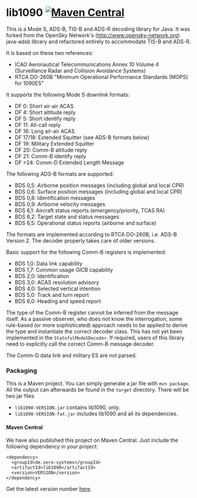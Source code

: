 lib1090 [![Maven Central](https://img.shields.io/maven-central/v/de.sero-systems/lib1090.svg?label=Maven%20Central)](https://search.maven.org/search?q=g:%22de.sero-systems%22%20AND%20a:%22lib1090%22)
=========

This is a Mode S, ADS-B, TIS-B and ADS-R decoding library for Java. It was forked from the OpenSky Network's (http://www.opensky-network.org) java-adsb library and refactored entirely to accommodate TIS-B and ADS-R.

It is based on these two references:
* ICAO Aeronautical Telecommunications Annex 10 Volume 4 (Surveillance Radar and Collision Avoidance Systems)
* RTCA DO-260B "Minimum Operational Performance Standards (MOPS) for 1090ES"

It supports the following Mode S downlink formats:
* DF 0: Short air-air ACAS
* DF 4: Short altitude reply
* DF 5: Short identify reply
* DF 11: All-call reply
* DF 16: Long air-air ACAS
* DF 17/18: Extended Squitter (see ADS-B formats below)
* DF 19: Military Extended Squitter
* DF 20: Comm-B altitude reply
* DF 21: Comm-B identify reply
* DF >24: Comm-D Extended Length Message

The following ADS-B formats are supported:
* BDS 0,5: Airborne position messages (including global and local CPR)
* BDS 0,6: Surface position messages (including global and local CPR)
* BDS 0,8: Identification messages
* BDS 0,9: Airborne velocity messages
* BDS 6,1: Aircraft status reports (emergency/priority, TCAS RA)
* BDS 6,2: Target state and status messages
* BDS 6,5: Operational status reports (airborne and surface)

The formats are implemented according to RTCA DO-260B, i.e. ADS-B Version 2. The decoder properly takes care of older versions.


Basic support for the following Comm-B registers is implemented:
* BDS 1,0: Data link capability
* BDS 1,7: Common usage GICB capability
* BDS 2,0: Identification
* BDS 3,0: ACAS resolution advisory
* BDS 4,0: Selected vertical intention
* BDS 5,0: Track and turn report
* BDS 6,0: Heading and speed report

The type of the Comm-B register cannot be inferred from the message itself. As a passive observer, who does not know
the interrogation, some rule-based (or more sophisticated) approach needs to be applied to derive the type and
instantiate the correct decoder class. This has not yet been implemented in the `StatefulModeSDecoder`.
If required, users of this library need to explicitly call the correct Comm-B message decoder.

The Comm-D data link and military ES are not parsed.


### Packaging

This is a Maven project. You can simply generate a jar file with `mvn package`.
All the output can afterwards be found in the `target` directory. There will
be two jar files

* `lib1090-VERSION.jar` contains lib1090, only.
* `lib1090-VERSION-fat.jar` includes lib1090 and all its dependencies.

#### Maven Central

We have also published this project on Maven Central. Just include the following dependency in your project:

```
<dependency>
  <groupId>de.sero-systems</groupId>
  <artifactId>lib1090</artifactId>
  <version>VERSION</version>
</dependency>
```

Get the latest version number [here](https://search.maven.org/artifact/de.sero-systems/lib1090).
